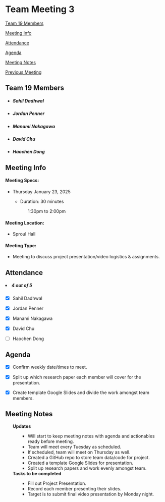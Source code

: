 # Team Meeting 3

[Team 19 Members](#team-19-members)

[Meeting Info](#meeting-info)

[Attendance](#attendance)

[Agenda](#agenda)

[Meeting Notes](#meeting-notes)

[Previous Meeting](https://github.com/pennerj6/260-project/blob/main/admin/meetings/011625-project_proposal.md)

## **Team 19 Members**
<ul>

<!-- List of Names to copy/paste
Sahil Dadhwal
Jordan Penner
Manami Nakagawa
David Chu
Haochen Dong 
-->

##### <li> *Sahil Dadhwal* </li>
##### <li> *Jordan Penner* </li>
##### <li> *Manami Nakagawa* </li>
##### <li> *David Chu* </li>
##### <li> *Haochen Dong* </li>

</ul>

## **Meeting Info**
#### Meeting Specs: 
<ul>
  <li>Thursday January 23, 2025</li>
  <ul>
    <li>Duration: 30 minutes</li>
        <ol>1:30pm to 2:00pm<ol>
  </ul>
</ul>

#### Meeting Location: 
<ul>
  <li>Sproul Hall</li>
</ul>

#### Meeting Type: 
<ul>
  <li>Meeting to discuss project presentation/video logistics & assignments. </li>
</ul>	

## **Attendance**
##### <li> *4 out of 5* </li>
- [x] Sahil Dadhwal
- [x] Jordan Penner
- [x] Manami Nakagawa
- [x] David Chu
- [ ] Haochen Dong


## **Agenda**
- [x] Confirm weekly date/times to meet. 
- [x] Split up which research paper each member will cover for the presentation.
- [x] Create template Google Slides and divide the work amongst team members.

    
## **Meeting Notes**
<ul>
<b>Updates</b>
<ul>
    <ul>
        <li>Will start to keep meeting notes with agenda and actionables ready before meeting.</li>
        <li>Team will meet every Tuesday as scheduled.</li>
        <li>If scheduled, team will meet on Thursday as well.</li>
        <li>Created a GitHub repo to store team data/code for project.</li>
        <li>Created a template Google Slides for presentation.</li>
        <li>Split up research papers and work evenly amongst team.</li>
    </ul>
    
</ul>
<b>Tasks to be completed</b>
<ul>
    <ul>
        <li>Fill out Project Presentation.</li>
        <li>Record each member presenting their slides.</li>
        <li>Target is to submit final video presentation by Monday night.</li>
    </ul>
</ul>